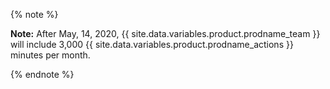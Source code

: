 {% note %}

**Note:** After May, 14, 2020, {{ site.data.variables.product.prodname_team }} will include 3,000 {{ site.data.variables.product.prodname_actions }} minutes per month.

{% endnote %}
